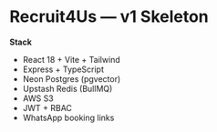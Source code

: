 # Recruit4Us — v1 Skeleton

**Stack**
- React 18 + Vite + Tailwind
- Express + TypeScript
- Neon Postgres (pgvector)
- Upstash Redis (BullMQ)
- AWS S3
- JWT + RBAC
- WhatsApp booking links
